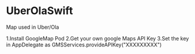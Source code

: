# UberOlaSwift
Map used in Uber/Ola

1.Install GoogleMap Pod
2.Get your own google Maps API Key
3.Set the key in AppDelegate as 
  GMSServices.provideAPIKey("XXXXXXXXX")
  
